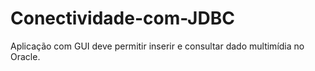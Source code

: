 Conectividade-com-JDBC
======================

Aplicação com GUI deve permitir inserir e consultar dado multimídia no Oracle.

